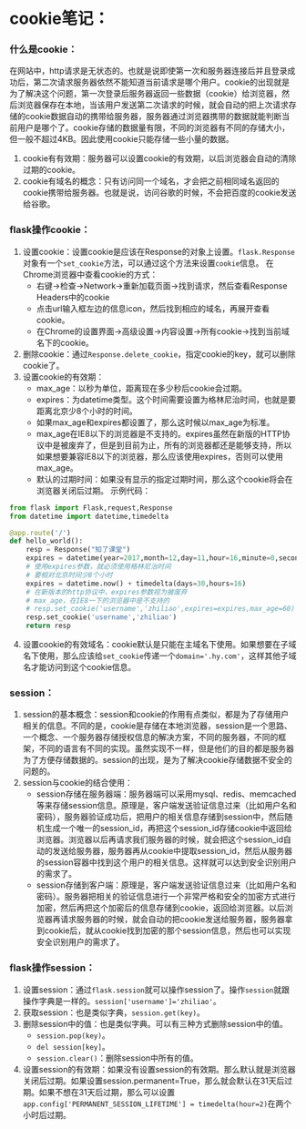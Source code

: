 # cookie笔记：

### 什么是cookie：
在网站中，http请求是无状态的。也就是说即使第一次和服务器连接后并且登录成功后，第二次请求服务器依然不能知道当前请求是哪个用户。cookie的出现就是为了解决这个问题，第一次登录后服务器返回一些数据（cookie）给浏览器，然后浏览器保存在本地，当该用户发送第二次请求的时候，就会自动的把上次请求存储的cookie数据自动的携带给服务器，服务器通过浏览器携带的数据就能判断当前用户是哪个了。cookie存储的数据量有限，不同的浏览器有不同的存储大小，但一般不超过4KB。因此使用cookie只能存储一些小量的数据。
1. cookie有有效期：服务器可以设置cookie的有效期，以后浏览器会自动的清除过期的cookie。
2. cookie有域名的概念：只有访问同一个域名，才会把之前相同域名返回的cookie携带给服务器。也就是说，访问谷歌的时候，不会把百度的cookie发送给谷歌。

### flask操作cookie：
1. 设置cookie：设置cookie是应该在Response的对象上设置。`flask.Response`对象有一个`set_cookie`方法，可以通过这个方法来设置`cookie`信息。
在Chrome浏览器中查看cookie的方式：
    * 右键->检查->Network->重新加载页面->找到请求，然后查看Response Headers中的cookie
    * 点击url输入框左边的信息icon，然后找到相应的域名，再展开查看cookie。
    * 在Chrome的设置界面->高级设置->内容设置->所有cookie->找到当前域名下的cookie。 
2. 删除cookie：通过`Response.delete_cookie`，指定cookie的key，就可以删除cookie了。
3. 设置cookie的有效期：
    * max_age：以秒为单位，距离现在多少秒后cookie会过期。
    * expires：为datetime类型。这个时间需要设置为格林尼治时间，也就是要距离北京少8个小时的时间。
    * 如果max_age和expires都设置了，那么这时候以max_age为标准。
    * max_age在IE8以下的浏览器是不支持的。expires虽然在新版的HTTP协议中是被废弃了，但是到目前为止，所有的浏览器都还是能够支持，所以如果想要兼容IE8以下的浏览器，那么应该使用expires，否则可以使用max_age。
    * 默认的过期时间：如果没有显示的指定过期时间，那么这个cookie将会在浏览器关闭后过期。
示例代码：
```python
from flask import Flask,request,Response
from datetime import datetime,timedelta

@app.route('/')
def hello_world():
    resp = Response("知了课堂")
    expires = datetime(year=2017,month=12,day=11,hour=16,minute=0,second=0)
    # 使用expires参数，就必须使用格林尼治时间
    # 要相对北京时间少8个小时
    expires = datetime.now() + timedelta(days=30,hours=16)
    # 在新版本的http协议中，expires参数视为被废弃
    # max_age，在IE8一下的浏览器中是不支持的
    # resp.set_cookie('username','zhiliao',expires=expires,max_age=60)
    resp.set_cookie('username','zhiliao')
    return resp
```
4. 设置cookie的有效域名：cookie默认是只能在主域名下使用。如果想要在子域名下使用，那么应该给`set_cookie`传递一个`domain='.hy.com'`，这样其他子域名才能访问到这个cookie信息。


### session：
1. session的基本概念：session和cookie的作用有点类似，都是为了存储用户相关的信息。不同的是，cookie是存储在本地浏览器，session是一个思路、一个概念、一个服务器存储授权信息的解决方案，不同的服务器，不同的框架，不同的语言有不同的实现。虽然实现不一样，但是他们的目的都是服务器为了方便存储数据的。session的出现，是为了解决cookie存储数据不安全的问题的。
2. session与cookie的结合使用：
    * session存储在服务器端：服务器端可以采用mysql、redis、memcached等来存储session信息。原理是，客户端发送验证信息过来（比如用户名和密码），服务器验证成功后，把用户的相关信息存储到session中，然后随机生成一个唯一的session_id，再把这个session_id存储cookie中返回给浏览器。浏览器以后再请求我们服务器的时候，就会把这个session_id自动的发送给服务器，服务器再从cookie中提取session_id，然后从服务器的session容器中找到这个用户的相关信息。这样就可以达到安全识别用户的需求了。
    * session存储到客户端：原理是，客户端发送验证信息过来（比如用户名和密码）。服务器把相关的验证信息进行一个非常严格和安全的加密方式进行加密，然后再把这个加密后的信息存储到cookie，返回给浏览器。以后浏览器再请求服务器的时候，就会自动的把cookie发送给服务器，服务器拿到cookie后，就从cookie找到加密的那个session信息，然后也可以实现安全识别用户的需求了。


### flask操作session：
1. 设置session：通过`flask.session`就可以操作session了。操作`session`就跟操作字典是一样的。`session['username']='zhiliao'`。
2. 获取session：也是类似字典，`session.get(key)`。
3. 删除session中的值：也是类似字典。可以有三种方式删除session中的值。
    * `session.pop(key)`。
    * `del session[key]`。
    * `session.clear()`：删除session中所有的值。
4. 设置session的有效期：如果没有设置session的有效期。那么默认就是浏览器关闭后过期。如果设置session.permanent=True，那么就会默认在31天后过期。如果不想在31天后过期，那么可以设置`app.config['PERMANENT_SESSION_LIFETIME'] = timedelta(hour=2)`在两个小时后过期。
